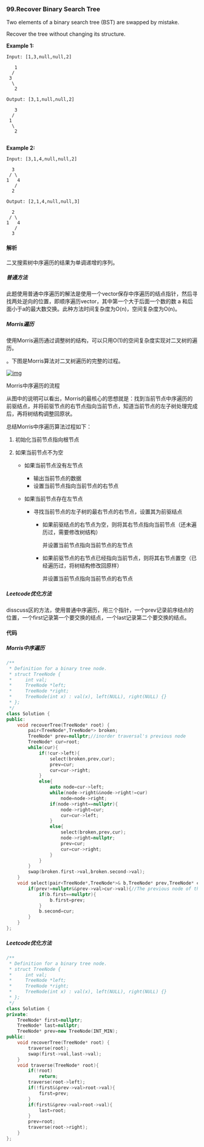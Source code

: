 ### 99.Recover Binary Search Tree

Two elements of a binary search tree (BST) are swapped by mistake.

Recover the tree without changing its structure.

**Example 1:**

```
Input: [1,3,null,null,2]

   1
  /
 3
  \
   2

Output: [3,1,null,null,2]

   3
  /
 1
  \
   2


```

**Example 2:**

```
Input: [3,1,4,null,null,2]

  3
 / \
1   4
   /
  2

Output: [2,1,4,null,null,3]

  2
 / \
1   4
   /
  3
```

#### 解析

二叉搜索树中序遍历的结果为单调递增的序列。

##### 普通方法

此题使用普通中序遍历的解法是使用一个vector保存中序遍历的结点指针，然后寻找两处逆向的位置，即顺序遍历vector，其中第一个大于后面一个数的数 a 和后面小于a的最大数交换。此种方法时间复杂度为O(n)，空间复杂度为O(n)。

##### Morris遍历

使用Morris遍历通过调整树的结构，可以只用O(1)的空间复杂度实现对二叉树的遍历。

。下图是Morris算法对二叉树遍历的完整的过程。

[![img](https://oychao.github.io/images/BTree.svg)](https://oychao.github.io/images/BTree.svg)

Morris中序遍历的流程

从图中的说明可以看出，Morris的最核心的思想就是：找到当前节点中序遍历的前驱结点，并将前驱节点的右节点指向当前节点，知道当前节点的左子树处理完成后，再将树结构调整回原状。

总结Morris中序遍历算法过程如下：

1. 初始化当前节点指向根节点

2. 如果当前节点不为空

   - 如果当前节点没有左节点

     - 输出当前节点的数据
     - 设置当前节点指向当前节点的右节点

   - 如果当前节点存在左节点

     - 寻找当前节点的左子树的最右节点的右节点，设置其为前驱结点

       - 如果前驱结点的右节点为空，则将其右节点指向当前节点（还未遍历过，需要修改树结构）

         并设置当前节点指向当前节点的左节点

       - 如果前驱节点的右节点已经指向当前节点，则将其右节点置空（已经遍历过，将树结构修改回原样）

         并设置当前节点指向当前节点的右节点

##### Leetcode优化方法

disscuss区的方法，使用普通中序遍历，用三个指针，一个prev记录前序结点的位置，一个first记录第一个要交换的结点，一个last记录第二个要交换的结点。

#### 代码

##### Morris中序遍历

```cpp
/**
 * Definition for a binary tree node.
 * struct TreeNode {
 *     int val;
 *     TreeNode *left;
 *     TreeNode *right;
 *     TreeNode(int x) : val(x), left(NULL), right(NULL) {}
 * };
 */
class Solution {
public:
    void recoverTree(TreeNode* root) {
        pair<TreeNode*,TreeNode*> broken;
        TreeNode* prev=nullptr;//inorder traversal's previous node
        TreeNode* cur=root;
        while(cur){
            if(!cur->left){
                select(broken,prev,cur);
                prev=cur;
                cur=cur->right;
            }
            else{
                auto node=cur->left;
                while(node->right&&node->right!=cur)
                    node=node->right;
                if(node->right==nullptr){
                    node->right=cur;
                    cur=cur->left;
                }
                else{
                    select(broken,prev,cur);
                    node->right=nullptr;
                    prev=cur;
                    cur=cur->right;
                }
            }
        }
        swap(broken.first->val,broken.second->val);
    }
    void select(pair<TreeNode*,TreeNode*>& b,TreeNode* prev,TreeNode* cur){
        if(prev!=nullptr&&prev->val>cur->val){//The previous node of the inorder traversal is larger than the current node,select the mistake
            if(b.first==nullptr){
                b.first=prev;
            }
            b.second=cur;
        }
    }
};
```

##### Leetcode优化方法

```cpp
/**
 * Definition for a binary tree node.
 * struct TreeNode {
 *     int val;
 *     TreeNode *left;
 *     TreeNode *right;
 *     TreeNode(int x) : val(x), left(NULL), right(NULL) {}
 * };
 */
class Solution {
private:
    TreeNode* first=nullptr;
    TreeNode* last=nullptr;
    TreeNode* prev=new TreeNode(INT_MIN);
public:
    void recoverTree(TreeNode* root) {
        traverse(root);
        swap(first->val,last->val);
    }
    void traverse(TreeNode* root){
        if(!root)
            return;
        traverse(root->left);
        if(!first&&prev->val>root->val){
            first=prev;
        }
        if(first&&prev->val>root->val){
            last=root;
        }
        prev=root;
        traverse(root->right);
    }
};
```

